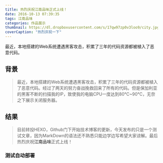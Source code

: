 ```yaml
---
title: 热烈庆祝江南品味正式上线！
date: 2016-10-13 07:39:35
tags: 江南品味
categories: 作品展示
thumbnail: https://dl.dropboxusercontent.com/s/17qw97zp0v3loo9/city.jpg?dl=0
coverCaption: "热烈庆祝一下"
---
```

最近，本地搭建的Web系统遭遇黑客攻击，积累了三年的代码资源都被植入了恶意代码。
<!--excerpt-->
## 背景
>最近，本地搭建的Web系统遭遇黑客攻击，积累了三年的代码资源都被植入了恶意代码。经过了两天的努力奋战挽救回来了所有的代码。但是保加利亚的黑客不断的扫描我的IP，致使我的电脑CPU一度达到80℃~90℃，无奈之下展示关闭服务器。
>

## 结果
>目前转投HEXO，Github门下开始技术博客的更新，今天发布的只是一个测试文章，因为MarkDown的语法还不熟悉只能边学边写希望大家谅解。最后热烈庆祝**江南品味**正式上线！
>
### 测试自动部署
